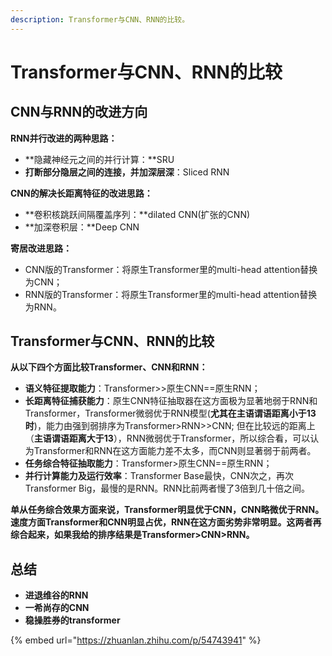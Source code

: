 ```yaml
---
description: Transformer与CNN、RNN的比较。
---
```


# Transformer与CNN、RNN的比较

## CNN与RNN的改进方向

**RNN并行改进的两种思路：**

* **隐藏神经元之间的并行计算：**SRU
* **打断部分隐层之间的连接，并加深层深**：Sliced RNN

**CNN的解决长距离特征的改进思路：**

* **卷积核跳跃间隔覆盖序列：**dilated CNN\(扩张的CNN\)
* **加深卷积层：**Deep CNN

**寄居改进思路：**

* CNN版的Transformer：将原生Transformer里的multi-head attention替换为CNN；
* RNN版的Transformer：将原生Transformer里的multi-head attention替换为RNN。

## **Transformer与CNN、RNN的比较**

**从以下四个方面比较Transformer、CNN和RNN：**

* **语义特征提取能力**：Transformer&gt;&gt;原生CNN==原生RNN；
* **长距离特征捕获能力**：原生CNN特征抽取器在这方面极为显著地弱于RNN和Transformer，Transformer微弱优于RNN模型\(**尤其在主语谓语距离小于13时**\)，能力由强到弱排序为Transformer&gt;RNN&gt;&gt;CNN; 但在比较远的距离上（**主语谓语距离大于13**），RNN微弱优于Transformer，所以综合看，可以认为Transformer和RNN在这方面能力差不太多，而CNN则显著弱于前两者。
* **任务综合特征抽取能力**：Transformer&gt;原生CNN==原生RNN；
* **并行计算能力及运行效率**：Transformer Base最快，CNN次之，再次Transformer Big，最慢的是RNN。RNN比前两者慢了3倍到几十倍之间。

**单从任务综合效果方面来说，Transformer明显优于CNN，CNN略微优于RNN。速度方面Transformer和CNN明显占优，RNN在这方面劣势非常明显。这两者再综合起来，如果我给的排序结果是Transformer&gt;CNN&gt;RNN。**

## **总结**

* **进退维谷的RNN**
* **一希尚存的CNN**
* **稳操胜券的transformer**

{% embed url="https://zhuanlan.zhihu.com/p/54743941" %}

